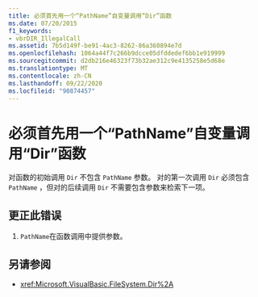 ```yaml
---
title: 必须首先用一个“PathName”自变量调用“Dir”函数
ms.date: 07/20/2015
f1_keywords:
- vbrDIR_IllegalCall
ms.assetid: 7b5d149f-be91-4ac3-8262-86a360894e7d
ms.openlocfilehash: 1064a44f7c266b9dcce05dfddedef6bb1e919999
ms.sourcegitcommit: d2db216e46323f73b32ae312c9e4135258e5d68e
ms.translationtype: MT
ms.contentlocale: zh-CN
ms.lasthandoff: 09/22/2020
ms.locfileid: "90874457"
---
```

# <a name="dir-function-must-first-be-called-with-a-pathname-argument"></a>必须首先用一个“PathName”自变量调用“Dir”函数

对函数的初始调用 `Dir` 不包含 `PathName` 参数。 对的第一次调用 `Dir` 必须包含 `PathName` ，但对的后续调用 `Dir` 不需要包含参数来检索下一项。  
  
## <a name="to-correct-this-error"></a>更正此错误  
  
1. `PathName`在函数调用中提供参数。  
  
## <a name="see-also"></a>另请参阅

- <xref:Microsoft.VisualBasic.FileSystem.Dir%2A>
